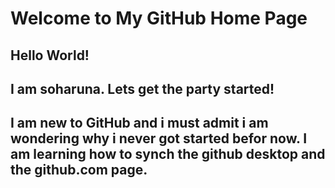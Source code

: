# Welcome to My GitHub Home Page
## Hello World!
## I am soharuna. Lets get the party started!
## I am new to GitHub and i  must admit i am wondering why i never got started befor now. I am learning how to synch the github desktop and the github.com page.


